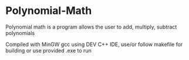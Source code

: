 # Polynomial-Math

Polynomial math is a program allows the user to add, multiply, subtract polynomials

Compiled with MinGW gcc using DEV C++ IDE, use/or follow makefile for building or use provided .exe to run
